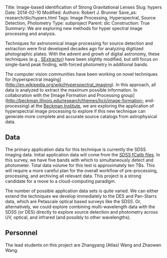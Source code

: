Title: Image-based identification of Strong Gravitational Lenses
Slug: hypers
Date: 2014-02-10
Modified: 
Authors: Robert J. Brunner
Save_as: research/dic/hypers.html
Tags: Image Processing, Hyperspectral, Source Detection, Photometry
Type: subproject
Parent: dic
Construction: True
Summary: We are exploring new methods for hyper spectral image processing and analysis.

Techniques for astronomical image processing for source detection and
extraction were first developed decades ago for analyzing digitized
photographic plates. With the advent and growh of digital astronomy,
these techniques (e.g.,
[SExtractor](https://www.astromatic.net/software/sextractor)) have been
slightly modified, but still focus on single-band peak finding, with
forced photometry in additional bands. 

The computer vision communities
have been working on novel techniques for (hyperspectral
imaging](http://en.wikipedia.org/wiki/Hyperspectral_imaging). In this
approach, all data is analyzed to extract the maximum possible
information. In collaboration with the [Image Formation and Processing
group](http://beckman.illinois.edu/research/themes/hcii/image-formation-
and-processing) at the [Beckman Institute](http://beckman.illinois.edu),
we are exploring the application of hyperspectral image processing to
explore if this new technique can generate more complete and accurate
source catalogs from astrophysical data.

## Data

The primary application data for this technique is currently the SDSS
imaging data. Initial application data will come from the [SDSS fCalib
files](https://www.sdss3.org/dr10/imaging/images.php#corr). In this
survey, we have five bands with which to simultaneously detect and
photometer. Total data volume for this test is approximately ten TBs. This will require a
more careful plan for the overall workflow of pre-processing,
processing, and archiving all relevant data. This project is a strong
candidate for a move to a cloud-computing paradigm.

The number of possible application data sets is quite varied. We can
either extend the techniques we develop immediately to the DES and
Pan-Starrs data, which are Petascale optical based surveys like the SDSS. Or,
alternatively, we could explore combining multi-wavelength data with the
SDSS (or DES) directly to explore source detection and photometry across
UV, optical, and infrared (and possibly to other wavelengths).

## Personnel

The lead students on this project are Zhangyang (Atlas) Wang and Zhaowen Wang.


